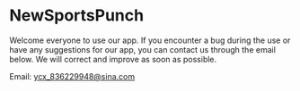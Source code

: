 # NewSportsPunch


Welcome everyone to use our app. If you encounter a bug during the use or have any suggestions for our app, you can contact us through the email below. We will correct and improve as soon as possible.



Email: ycx_836229948@sina.com
